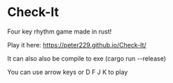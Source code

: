 # Check-It
Four key rhythm game made in rust!

Play it here:
https://peter229.github.io/Check-It/

It can also also be compile to exe (cargo run --release)

You can use arrow keys or D F J K to play
